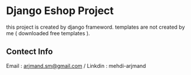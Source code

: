 # Django Eshop Project
this project is created by django frameword.
templates are not created by me ( downloaded free templates ).

## Contect Info 
Email : arjmand.sm@gmail.com / 
Linkdin : mehdi-arjmand
